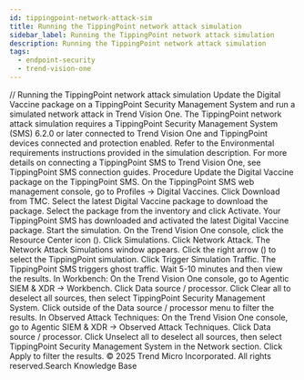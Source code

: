 ```yaml
---
id: tippingpoint-network-attack-sim
title: Running the TippingPoint network attack simulation
sidebar_label: Running the TippingPoint network attack simulation
description: Running the TippingPoint network attack simulation
tags:
  - endpoint-security
  - trend-vision-one
---
```


/*<![CDATA[*/ $('#title').html($('meta[name=map-description]').attr('content')); /*]]>*/ Running the TippingPoint network attack simulation Update the Digital Vaccine package on a TippingPoint Security Management System and run a simulated network attack in Trend Vision One. The TippingPoint network attack simulation requires a TippingPoint Security Management System (SMS) 6.2.0 or later connected to Trend Vision One and TippingPoint devices connected and protection enabled. Refer to the Environmental requirements instructions provided in the simulation description. For more details on connecting a TippingPoint SMS to Trend Vision One, see TippingPoint SMS connection guides. Procedure Update the Digital Vaccine package on the TippingPoint SMS. On the TippingPoint SMS web management console, go to Profiles → Digital Vaccines. Click Download from TMC. Select the latest Digital Vaccine package to download the package. Select the package from the inventory and click Activate. Your TippingPoint SMS has downloaded and activated the latest Digital Vaccine package. Start the simulation. On the Trend Vision One console, click the Resource Center icon (). Click Simulations. Click Network Attack. The Network Attack Simulations window appears. Click the right arrow () to select the TippingPoint simulation. Click Trigger Simulation Traffic. The TippingPoint SMS triggers ghost traffic. Wait 5-10 minutes and then view the results. In Workbench: On the Trend Vision One console, go to Agentic SIEM & XDR → Workbench. Click Data source / processor. Click Clear all to deselect all sources, then select TippingPoint Security Management System. Click outside of the Data source / processor menu to filter the results. In Observed Attack Techniques: On the Trend Vision One console, go to Agentic SIEM & XDR → Observed Attack Techniques. Click Data source / processor. Click Unselect all to deselect all sources, then select TippingPoint Security Management System in the Network section. Click Apply to filter the results. © 2025 Trend Micro Incorporated. All rights reserved.Search Knowledge Base